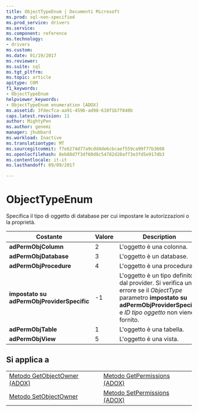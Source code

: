 ```yaml
---
title: ObjectTypeEnum | Documenti Microsoft
ms.prod: sql-non-specified
ms.prod_service: drivers
ms.service: 
ms.component: reference
ms.technology:
- drivers
ms.custom: 
ms.date: 01/19/2017
ms.reviewer: 
ms.suite: sql
ms.tgt_pltfrm: 
ms.topic: article
apitype: COM
f1_keywords:
- ObjectTypeEnum
helpviewer_keywords:
- ObjectTypeEnum enumeration [ADOX]
ms.assetid: 3fdecfca-aa91-4596-ad98-610f1b7f840b
caps.latest.revision: 11
author: MightyPen
ms.author: genemi
manager: jhubbard
ms.workload: Inactive
ms.translationtype: MT
ms.sourcegitcommit: f7e6274d77a9cdd4de6cbcaef559ca99f77b3608
ms.openlocfilehash: 8eb88d7f3df60d8c54782d20af73e3fd5e917db3
ms.contentlocale: it-it
ms.lasthandoff: 09/09/2017

---
```

# <a name="objecttypeenum"></a>ObjectTypeEnum
Specifica il tipo di oggetto di database per cui impostare le autorizzazioni o la proprietà.  
  
|Costante|Valore|Description|  
|--------------|-----------|-----------------|  
|**adPermObjColumn**|2|L'oggetto è una colonna.|  
|**adPermObjDatabase**|3|L'oggetto è un database.|  
|**adPermObjProcedure**|4|L'oggetto è una procedura.|  
|**impostato su adPermObjProviderSpecific**|-1|L'oggetto è un tipo definito dal provider. Si verifica un errore se il *ObjectType* parametro **impostato su adPermObjProviderSpecific** e *ID tipo oggetto* non viene fornito.|  
|**adPermObjTable**|1|L'oggetto è una tabella.|  
|**adPermObjView**|5|L'oggetto è una vista.|  
  
## <a name="applies-to"></a>Si applica a  
  
|||  
|-|-|  
|[Metodo GetObjectOwner (ADOX)](../../../ado/reference/adox-api/getobjectowner-method-adox.md)|[Metodo GetPermissions (ADOX)](../../../ado/reference/adox-api/getpermissions-method-adox.md)|  
|[Metodo SetObjectOwner](../../../ado/reference/adox-api/setobjectowner-method.md)|[Metodo SetPermissions (ADOX)](../../../ado/reference/adox-api/setpermissions-method-adox.md)|

